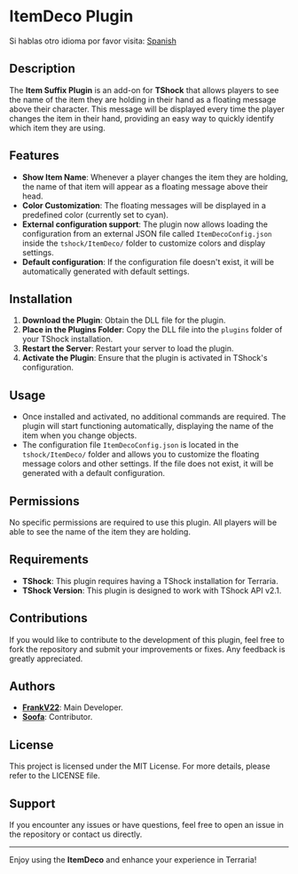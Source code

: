 # ItemDeco Plugin

Si hablas otro idioma por favor visita: [Spanish](https://github.com/itsFrankV22/ItemSuffixBelowName/blob/master/READMESpanish.md)

## Description

The **Item Suffix Plugin** is an add-on for **TShock** that allows players to see the name of the item they are holding in their hand as a floating message above their character. This message will be displayed every time the player changes the item in their hand, providing an easy way to quickly identify which item they are using.

## Features

- **Show Item Name**: Whenever a player changes the item they are holding, the name of that item will appear as a floating message above their head.
- **Color Customization**: The floating messages will be displayed in a predefined color (currently set to cyan).
- **External configuration support**: The plugin now allows loading the configuration from an external JSON file called `ItemDecoConfig.json` inside the `tshock/ItemDeco/` folder to customize colors and display settings.
- **Default configuration**: If the configuration file doesn't exist, it will be automatically generated with default settings.

## Installation

1. **Download the Plugin**: Obtain the DLL file for the plugin.
2. **Place in the Plugins Folder**: Copy the DLL file into the `plugins` folder of your TShock installation.
3. **Restart the Server**: Restart your server to load the plugin.
4. **Activate the Plugin**: Ensure that the plugin is activated in TShock's configuration.

## Usage

- Once installed and activated, no additional commands are required. The plugin will start functioning automatically, displaying the name of the item when you change objects.
- The configuration file `ItemDecoConfig.json` is located in the `tshock/ItemDeco/` folder and allows you to customize the floating message colors and other settings. If the file does not exist, it will be generated with a default configuration.

## Permissions

No specific permissions are required to use this plugin. All players will be able to see the name of the item they are holding.

## Requirements

- **TShock**: This plugin requires having a TShock installation for Terraria.
- **TShock Version**: This plugin is designed to work with TShock API v2.1.

## Contributions

If you would like to contribute to the development of this plugin, feel free to fork the repository and submit your improvements or fixes. Any feedback is greatly appreciated.

## Authors

- **[FrankV22](https://github.com/itsFrankV22)**: Main Developer.
- **[Soofa](https://github.com/Soof4)**: Contributor.

## License

This project is licensed under the MIT License. For more details, please refer to the LICENSE file.

## Support

If you encounter any issues or have questions, feel free to open an issue in the repository or contact us directly.

---

Enjoy using the **ItemDeco** and enhance your experience in Terraria!

